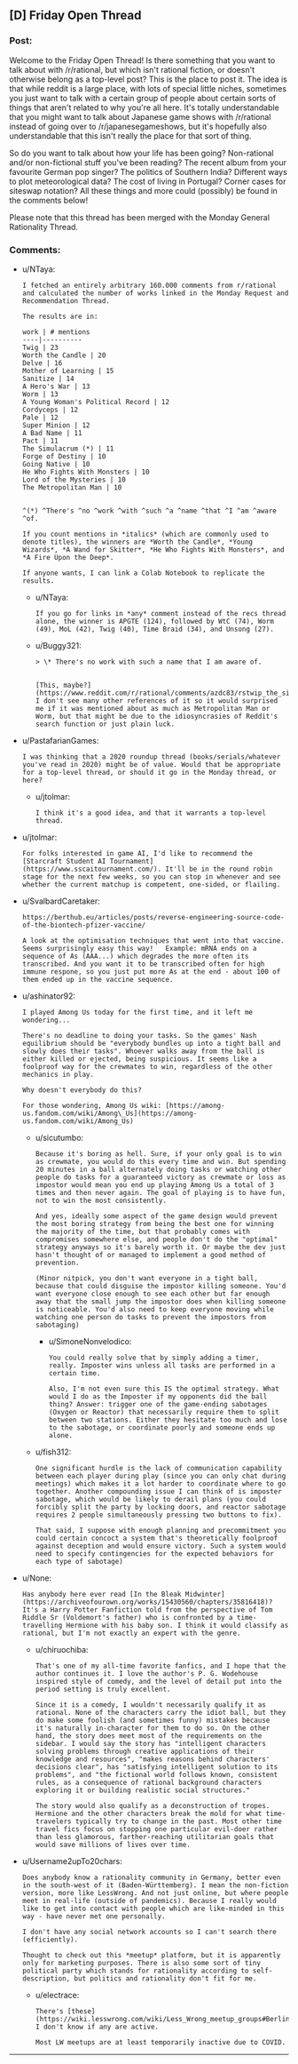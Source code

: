## [D] Friday Open Thread

### Post:

Welcome to the Friday Open Thread! Is there something that you want to talk about with /r/rational, but which isn't rational fiction, or doesn't otherwise belong as a top-level post? This is the place to post it. The idea is that while reddit is a large place, with lots of special little niches, sometimes you just want to talk with a certain group of people about certain sorts of things that aren't related to why you're all here. It's totally understandable that you might want to talk about Japanese game shows with /r/rational instead of going over to /r/japanesegameshows, but it's hopefully also understandable that this isn't really the place for that sort of thing.

So do you want to talk about how your life has been going? Non-rational and/or non-fictional stuff you've been reading? The recent album from your favourite German pop singer? The politics of Southern India? Different ways to plot meteorological data? The cost of living in Portugal? Corner cases for siteswap notation? All these things and more could (possibly) be found in the comments below!

Please note that this thread has been merged with the Monday General Rationality Thread.

### Comments:

- u/NTaya:
  ```
  I fetched an entirely arbitrary 160.000 comments from r/rational and calculated the number of works linked in the Monday Request and Recommendation Thread.

  The results are in:

  work | # mentions
  ----|----------
  Twig | 23
  Worth the Candle | 20
  Delve | 16
  Mother of Learning | 15
  Sanitize | 14
  A Hero's War | 13
  Worm | 13
  A Young Woman's Political Record | 12
  Cordyceps | 12
  Pale | 12
  Super Minion | 12
  A Bad Name | 11
  Pact | 11
  The Simulacrum (*) | 11
  Forge of Destiny | 10
  Going Native | 10
  He Who Fights With Monsters | 10
  Lord of the Mysteries | 10
  The Metropolitan Man | 10


  ^(*) ^There's ^no ^work ^with ^such ^a ^name ^that ^I ^am ^aware ^of.

  If you count mentions in *italics* (which are commonly used to denote titles), the winners are *Worth the Candle*, *Young Wizards*, *A Wand for Skitter*, *He Who Fights With Monsters*, and *A Fire Upon the Deep*.

  If anyone wants, I can link a Colab Notebook to replicate the results.
  ```

  - u/NTaya:
    ```
    If you go for links in *any* comment instead of the recs thread alone, the winner is APGTE (124), followed by WtC (74), Worm (49), MoL (42), Twig (40), Time Braid (34), and Unsong (27).
    ```

  - u/Buggy321:
    ```
    > \* There's no work with such a name that I am aware of.


    [This, maybe?](https://www.reddit.com/r/rational/comments/azdc83/rstwip_the_simulacrum_desc_in_comment/)
    I don't see many other references of it so it would surprised me if it was mentioned about as much as Metropolitan Man or Worm, but that might be due to the idiosyncrasies of Reddit's search function or just plain luck.
    ```

- u/PastafarianGames:
  ```
  I was thinking that a 2020 roundup thread (books/serials/whatever you've read in 2020) might be of value. Would that be appropriate for a top-level thread, or should it go in the Monday thread, or here?
  ```

  - u/jtolmar:
    ```
    I think it's a good idea, and that it warrants a top-level thread.
    ```

- u/jtolmar:
  ```
  For folks interested in game AI, I'd like to recommend the [Starcraft Student AI Tournament](https://www.sscaitournament.com/). It'll be in the round robin stage for the next few weeks, so you can stop in whenever and see whether the current matchup is competent, one-sided, or flailing.
  ```

- u/SvalbardCaretaker:
  ```
  https://berthub.eu/articles/posts/reverse-engineering-source-code-of-the-biontech-pfizer-vaccine/

  A look at the optimisation techniques that went into that vaccine. Seems surprisingly easy this way!   Example: mRNA ends on a sequence of As (AAA...) which degrades the more often its transcribed. And you want it to be transcribed often for high immune respone, so you just put more As at the end - about 100 of them ended up in the vaccine sequence.
  ```

- u/ashinator92:
  ```
  I played Among Us today for the first time, and it left me wondering...

  There's no deadline to doing your tasks. So the games' Nash equilibrium should be "everybody bundles up into a tight ball and slowly does their tasks". Whoever walks away from the ball is either killed or ejected, being suspicious. It seems like a foolproof way for the crewmates to win, regardless of the other mechanics in play.

  Why doesn't everybody do this?

  For those wondering, Among Us wiki: [https://among-us.fandom.com/wiki/Among\_Us](https://among-us.fandom.com/wiki/Among_Us)
  ```

  - u/sicutumbo:
    ```
    Because it's boring as hell. Sure, if your only goal is to win as crewmate, you would do this every time and win. But spending 20 minutes in a ball alternately doing tasks or watching other people do tasks for a guaranteed victory as crewmate or loss as impostor would mean you end up playing Among Us a total of 3 times and then never again. The goal of playing is to have fun, not to win the most consistently.

    And yes, ideally some aspect of the game design would prevent the most boring strategy from being the best one for winning the majority of the time, but that probably comes with compromises somewhere else, and people don't do the "optimal" strategy anyways so it's barely worth it. Or maybe the dev just hasn't thought of or managed to implement a good method of prevention.

    (Minor nitpick, you don't want everyone in a tight ball, because that could disguise the impostor killing someone. You'd want everyone close enough to see each other but far enough away that the small jump the impostor does when killing someone is noticeable. You'd also need to keep everyone moving while watching one person do tasks to prevent the impostors from sabotaging)
    ```

    - u/SimoneNonvelodico:
      ```
      You could really solve that by simply adding a timer, really. Imposter wins unless all tasks are performed in a certain time.

      Also, I'm not even sure this IS the optimal strategy. What would I do as the Imposter if my opponents did the ball thing? Answer: trigger one of the game-ending sabotages (Oxygen or Reactor) that necessarily require them to split between two stations. Either they hesitate too much and lose to the sabotage, or coordinate poorly and someone ends up alone.
      ```

  - u/fish312:
    ```
    One significant hurdle is the lack of communication capability between each player during play (since you can only chat during meetings) which makes it a lot harder to coordinate where to go together. Another compounding issue I can think of is imposter sabotage, which would be likely to derail plans (you could forcibly split the party by locking doors, and reactor sabotage requires 2 people simultaneously pressing two buttons to fix).

    That said, I suppose with enough planning and precommitment you could certain concoct a system that's theoretically foolproof against deception and would ensure victory. Such a system would need to specify contingencies for the expected behaviors for each type of sabotage)
    ```

- u/None:
  ```
  Has anybody here ever read [In the Bleak Midwinter](https://archiveofourown.org/works/15430560/chapters/35816418)? It's a Harry Potter Fanfiction told from the perspective of Tom Riddle Sr (Voldemort's father) who is confronted by a time-travelling Hermione with his baby son. I think it would classify as rational, but I'm not exactly an expert with the genre.
  ```

  - u/chiruochiba:
    ```
    That's one of my all-time favorite fanfics, and I hope that the author continues it. I love the author's P. G. Wodehouse inspired style of comedy, and the level of detail put into the period setting is truly excellent.

    Since it is a comedy, I wouldn't necessarily qualify it as rational. None of the characters carry the idiot ball, but they do make some foolish (and sometimes funny) mistakes because it's naturally in-character for them to do so. On the other hand, the story does meet most of the requirements on the sidebar. I would say the story has "intelligent characters solving problems through creative applications of their knowledge and resources", "makes reasons behind characters' decisions clear", has "satisfying intelligent solution to its problems", and "the fictional world follows known, consistent rules, as a consequence of rational background characters exploring it or building realistic social structures."

    The story would also qualify as a deconstruction of tropes. Hermione and the other characters break the mold for what time-travelers typically try to change in the past. Most other time travel fics focus on stopping one particular evil-doer rather than less glamorous, farther-reaching utilitarian goals that would save millions of lives over time.
    ```

- u/Username2upTo20chars:
  ```
  Does anybody know a rationality community in Germany, better even in the south-west of it (Baden-Württemberg). I mean the non-fiction version, more like LessWrong. And not just online, but where people meet in real-life (outside of pandemics). Because I really would like to get into contact with people which are like-minded in this way - have never met one personally.

  I don't have any social network accounts so I can't search there (efficiently).

  Thought to check out this *meetup* platform, but it is apparently only for marketing purposes. There is also some sort of tiny political party which stands for rationality according to self-description, but politics and rationality don't fit for me.
  ```

  - u/electrace:
    ```
    There's [these](https://wiki.lesswrong.com/wiki/Less_Wrong_meetup_groups#Berlin.2C_Germany). I don't know if any are active. 

    Most LW meetups are at least temporarily inactive due to COVID.
    ```

---

